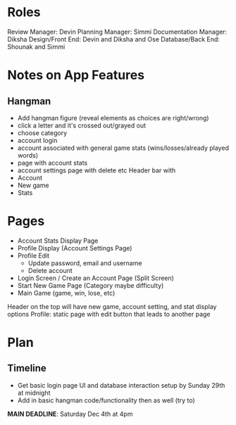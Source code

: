 # Roles
Review Manager: Devin
Planning Manager: Simmi
Documentation Manager: Diksha
Design/Front End: Devin and Diksha and Ose
Database/Back End: Shounak and Simmi

# Notes on App Features
## Hangman
- Add hangman figure (reveal elements as choices are right/wrong)
- click a letter and it's crossed out/grayed out
- choose category
- account login
- account associated with general game stats (wins/losses/already played words)
- page with account stats
- account settings page with delete etc
Header bar with 
- Account 
- New game 
- Stats 

# Pages
- Account Stats Display Page
- Profile Display (Account Settings Page) 
- Profile Edit 
    - Update password, email and username 
    - Delete account 
- Login Screen / Create an Account Page (Split Screen)
- Start New Game Page (Category maybe difficulty)
- Main Game (game, win, lose, etc)

Header on the top will have new game, account setting, and stat display options
Profile: static page with edit button that leads to another page

# Plan
## Timeline
- Get basic login page UI and database interaction setup by Sunday 29th at midnight
- Add in basic hangman code/functionality then as well (try to)

**MAIN DEADLINE**: Saturday Dec 4th at 4pm 